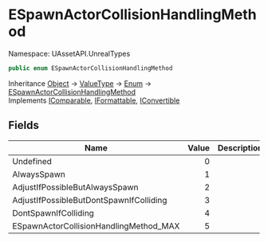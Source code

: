 # ESpawnActorCollisionHandlingMethod

Namespace: UAssetAPI.UnrealTypes

```csharp
public enum ESpawnActorCollisionHandlingMethod
```

Inheritance [Object](https://docs.microsoft.com/en-us/dotnet/api/system.object) → [ValueType](https://docs.microsoft.com/en-us/dotnet/api/system.valuetype) → [Enum](https://docs.microsoft.com/en-us/dotnet/api/system.enum) → [ESpawnActorCollisionHandlingMethod](./uassetapi.unrealtypes.espawnactorcollisionhandlingmethod.md)<br>
Implements [IComparable](https://docs.microsoft.com/en-us/dotnet/api/system.icomparable), [IFormattable](https://docs.microsoft.com/en-us/dotnet/api/system.iformattable), [IConvertible](https://docs.microsoft.com/en-us/dotnet/api/system.iconvertible)

## Fields

| Name | Value | Description |
| --- | --: | --- |
| Undefined | 0 |  |
| AlwaysSpawn | 1 |  |
| AdjustIfPossibleButAlwaysSpawn | 2 |  |
| AdjustIfPossibleButDontSpawnIfColliding | 3 |  |
| DontSpawnIfColliding | 4 |  |
| ESpawnActorCollisionHandlingMethod_MAX | 5 |  |
